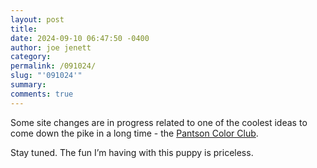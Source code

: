 ```yaml
---
layout: post
title: 
date: 2024-09-10 06:47:50 -0400
author: joe jenett
category: 
permalink: /091024/
slug: "'091024'"
summary: 
comments: true
---
```

Some site changes are in progress related to one of the coolest ideas to come down the pike in a long time - the <a title="Pantson Color Club" href="https://pantson.xandra.cc/">Pantson Color Club</a>.

Stay tuned. The fun I’m having with this puppy is priceless.

<a href="https://brid.gy/publish/mastodon"></a>